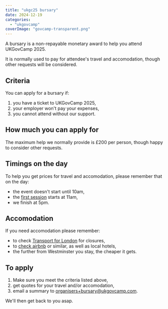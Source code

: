 ```yaml
---
title: "ukgc25 bursary"
date: 2024-12-19
categories: 
  - "ukgovcamp"
coverImage: "govcamp-transparent.png"
---
```


A bursary is a non-repayable monetary award to help you attend UKGovCamp 2025.

It is normally used to pay for attendee's travel and accomodation, though other requests will be considered.

## Criteria

You can apply for a bursary if:

1. you have a ticket to UKGovCamp 2025,
2. your employer won't pay your expenses,
3. you cannot attend without our support.

## How much you can apply for

The maximum help we normally provide is £200 per person, though happy to consider other requests.

## Timings on the day

To help you get prices for travel and accomodation, please remember that on the day:

- the event doesn't start until 10am,
- the [first session](https://j.mp/ukgovcamp) starts at 11am,
- we finish at 5pm.

## Accomodation

If you need accomodation please remember:

- to check [Transport for London](https://tfl.gov.uk/tube-dlr-overground/status/?Input=&lineIds=&dateTypeSelect=Future%20date&direction=&startDate=2025-01-18T00%3a00%3a00&endDate=2025-01-18T23%3a59%3a59#line-lul-jubilee) for closures,
- to [check airbnb](https://www.airbnb.co.uk/s/London--United-Kingdom/homes?monthly_start_date=2025-01-01&monthly_length=3&monthly_end_date=2025-04-01&query=Londo&checkin=2025-01-17&checkout=2025-01-19&adults=1) or similar, as well as local hotels,
- the further from Westminster you stay, the cheaper it gets.

## To apply

1. Make sure you meet the criteria listed above,
2. get quotes for your travel and/or accomodation,
3. email a summary to [organisers+bursary@ukgovcamp.com](mailto:organisers+bursary@ukgovcamp.com).

We'll then get back to you asap.
